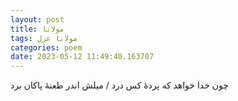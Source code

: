 ```yaml
---
layout: post
title: مولانا
tags: مولانا غزل
categories: poem
date: 2023-05-12 11:49:40.163707
---
```


چون خدا خواهد که پردهٔ کس درد / میلش اندر طعنهٔ پاکان برد